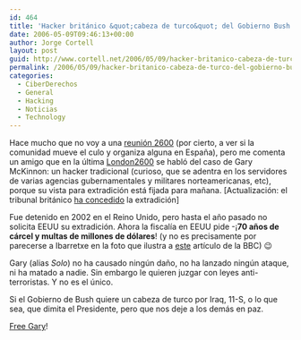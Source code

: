 ```yaml
---
id: 464
title: 'Hacker británico &quot;cabeza de turco&quot; del Gobierno Bush'
date: 2006-05-09T09:46:13+00:00
author: Jorge Cortell
layout: post
guid: http://www.cortell.net/2006/05/09/hacker-britanico-cabeza-de-turco-del-gobierno-bush/
permalink: /2006/05/09/hacker-britanico-cabeza-de-turco-del-gobierno-bush/
categories:
  - CiberDerechos
  - General
  - Hacking
  - Noticias
  - Technology
---
```

Hace mucho que no voy a una [reunión 2600](http://www.2600.org/meetings/) (por cierto, a ver si la comunidad mueve el culo y organiza alguna en España), pero me comenta un amigo que en la última [London2600](http://www.london2600.org.uk/) se habló del caso de Gary McKinnon: un hacker tradicional (curioso, que se adentra en los servidores de varias agencias gubernamentales y militares norteamericanas, etc), porque su vista para extradición está fijada para mañana. [Actualización: el tribunal británico <a target="_blank" title="Gary extraditado" href="http://www.elpais.es/articulo/internet/Londres/permite/extradicion/autor/mayor/ataque/informatico/Gobierno/EE/UU/elpportec/20060510elpepunet_3/Tes/">ha concedido</a> la extradición]
  
Fue detenido en 2002 en el Reino Unido, pero hasta el año pasado no solicita EEUU su extradición. Ahora la fiscalí­a en EEUU pide -¡**70 años de cárcel y multas de millones de dólares**! (y no es precisamente por parecerse a Ibarretxe en la foto que ilustra a [este](http://news.bbc.co.uk/2/hi/technology/4984132.stm) artí­culo de la BBC) 😉

Gary (alias _Solo_) no ha causado ningún daño, no ha lanzado ningún ataque, ni ha matado a nadie. Sin embargo le quieren juzgar con leyes anti-terroristas. Y no es el único.

Si el Gobierno de Bush quiere un cabeza de turco por Iraq, 11-S, o lo que sea, que dimita el Presidente, pero que nos deje a los demás en paz.

[Free Gary](http://freegary.org.uk/)!